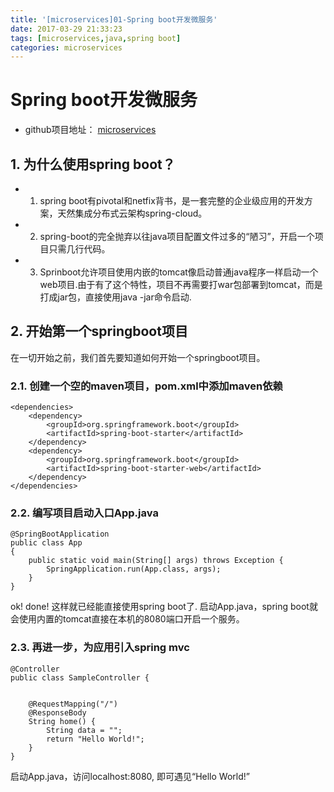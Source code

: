 ```yaml
---
title: '[microservices]01-Spring boot开发微服务'
date: 2017-03-29 21:33:23
tags: [microservices,java,spring boot]
categories: microservices
---
```


# Spring boot开发微服务


- github项目地址： [microservices](https://github.com/YihuaWanglv/microservices)

## 1. 为什么使用spring boot？

- 1) spring boot有pivotal和netfix背书，是一套完整的企业级应用的开发方案，天然集成分布式云架构spring-cloud。
- 2) spring-boot的完全抛弃以往java项目配置文件过多的“陋习”，开启一个项目只需几行代码。
- 3) Sprinboot允许项目使用内嵌的tomcat像启动普通java程序一样启动一个web项目.由于有了这个特性，项目不再需要打war包部署到tomcat，而是打成jar包，直接使用java -jar命令启动.


## 2. 开始第一个springboot项目
在一切开始之前，我们首先要知道如何开始一个springboot项目。

### 2.1. 创建一个空的maven项目，pom.xml中添加maven依赖
```
<dependencies>
    <dependency>
        <groupId>org.springframework.boot</groupId>
        <artifactId>spring-boot-starter</artifactId>
    </dependency>
    <dependency>
        <groupId>org.springframework.boot</groupId>
        <artifactId>spring-boot-starter-web</artifactId>
    </dependency>
</dependencies>
```

### 2.2. 编写项目启动入口App.java
```
@SpringBootApplication
public class App 
{
    public static void main(String[] args) throws Exception {
        SpringApplication.run(App.class, args);
    }
}
```

ok! done!
这样就已经能直接使用spring boot了.
启动App.java，spring boot就会使用内置的tomcat直接在本机的8080端口开启一个服务。

### 2.3. 再进一步，为应用引入spring mvc
```
@Controller
public class SampleController {

    
    @RequestMapping("/")
    @ResponseBody
    String home() {
        String data = "";
        return "Hello World!";
    }
}
```


启动App.java，访问localhost:8080, 即可遇见“Hello World!”

